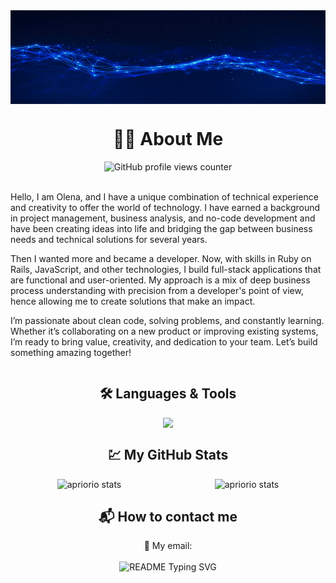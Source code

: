 <div style="display: flex; justify-content: center;">
  <img alt="banner" height="150px" width="100%" src="apriorio.gif">
</div>

<div style="text-align: center;">
  <h1>💙💛 About Me</h1>
  <img src="https://komarev.com/ghpvc/?username=apriorio&color=blue" alt="GitHub profile views counter">
</div><br>

Hello, I am Olena, and I have a unique combination of technical experience and creativity to offer the world of technology.
I have earned a background in project management, business analysis, and no-code development and have been creating ideas into life and bridging the gap between business needs and technical solutions for several years.

Then I wanted more and became a developer.
Now, with skills in Ruby on Rails, JavaScript, and other technologies, I build full-stack applications that are functional and user-oriented.
My approach is a mix of deep business process understanding with precision from a developer's point of view, hence allowing me to create solutions that make an impact.

I’m passionate about clean code, solving problems, and constantly learning. Whether it’s collaborating on a new product or improving existing systems, I’m ready to bring value, creativity, and dedication to your team. Let’s build something amazing together!

<!-- ## 🛠 &nbsp;Languages & Tools -->
<div>
  <div style="display: flex; justify-content: center;">
    <h2>🛠 Languages & Tools</h2>
  </div>

  <div style="display: flex; justify-content: center;">
    <img src="https://skillicons.dev/icons?i=ruby,rails,html,css,bootstrap,sass,javascript,mysql,postgresql,sqlite,figma,wordpress&perline=">
  </div>
</div>

<!-- ## &nbsp; My GitHub Stats -->
<div style="display: flex; justify-content: center;">
  <h2>💹 My GitHub Stats</h2>
</div>
<div style="display: flex; justify-content: space-around">
  <img src="https://github-readme-stats.vercel.app/api/top-langs?username=apriorio&layout=compact&show_icons=true&theme=react" alt="apriorio stats">
  <img src="https://github-readme-stats.vercel.app/api?username=apriorio&show_icons=true&theme=react" alt="apriorio stats">
</div>

<!-- ## ⚙️ &nbsp; How to contact me -->
<div style="text-align: center;">
  <h2>📬 How to contact me</h2>
  📩 My email:
</div>

<br>
<div style="display: flex; justify-content: center;">
  <img src="https://readme-typing-svg.demolab.com/?lines=Message+me+to+create+something+amazing+together!&font=Fira%20Code&center=true&width=1000&height=50&color=5AA4FF&duration=4000&pause=1000" alt="README Typing SVG">
</div>

<!--
**aprioriO/apriorio** is a ✨ _special_ ✨ repository because its `README.md` (this file) appears on your GitHub profile.

Here are some ideas to get you started:

- 🔭 I’m currently working on ...
- 🌱 I’m currently learning ...
- 👯 I’m looking to collaborate on ...
- 🤔 I’m looking for help with ...
- 💬 Ask me about ...
- 📫 How to reach me: ...
- 😄 Pronouns: ...
- ⚡ Fun fact: ...
-->
